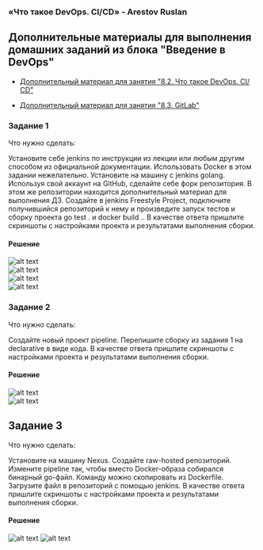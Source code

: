 ### «Что такое DevOps. СI/СD» - Arestov Ruslan

## Дополнительные материалы для выполнения домашних заданий из блока "Введение в DevOps"


- [Дополнительный материал для занятия "8.2. Что такое DevOps. СI/СD"](CICD/8.2-hw.md)

- [Дополнительный материал для занятия "8.3. GitLab"](https://github.com/netology-code/sdvps-materials/tree/main/gitlab)


### Задание 1
Что нужно сделать:

Установите себе jenkins по инструкции из лекции или любым другим способом из официальной документации. Использовать Docker в этом задании нежелательно.
Установите на машину с jenkins golang.
Используя свой аккаунт на GitHub, сделайте себе форк репозитория. В этом же репозитории находится дополнительный материал для выполнения ДЗ.
Создайте в jenkins Freestyle Project, подключите получившийся репозиторий к нему и произведите запуск тестов и сборку проекта go test . и docker build ..
В качестве ответа пришлите скриншоты с настройками проекта и результатами выполнения сборки.

#### **Решение**

![alt text](http://github.com/RuslanArestov/CI-CD/tree/main/images/result_assembling.png) \
![alt text](http://github.com/RuslanArestov/CI-CD/tree/main/images/repository_git.png) \
![alt text](http://github.com/RuslanArestov/CI-CD/tree/main/images/branch.png) \
![alt text](http://github.com/RuslanArestov/CI-CD/tree/main/images/shell.png)

### Задание 2
Что нужно сделать:

Создайте новый проект pipeline.
Перепишите сборку из задания 1 на declarative в виде кода.
В качестве ответа пришлите скриншоты с настройками проекта и результатами выполнения сборки.

#### **Решение**

![alt text](http://github.com/RuslanArestov/CI-CD/tree/main/images/script_pipeline.png) \
![alt text](http://github.com/RuslanArestov/CI-CD/tree/main/images/pipeline.png)

## Задание 3
Что нужно сделать:

Установите на машину Nexus.
Создайте raw-hosted репозиторий.
Измените pipeline так, чтобы вместо Docker-образа собирался бинарный go-файл. Команду можно скопировать из Dockerfile.
Загрузите файл в репозиторий с помощью jenkins.
В качестве ответа пришлите скриншоты с настройками проекта и результатами выполнения сборки.

#### **Решение**

![alt text](http://github.com/RuslanArestov/CI-CD/tree/main/images/pipe.png)
![alt text](http://github.com/RuslanArestov/CI-CD/tree/main/images/repo.png)
